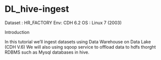 # DL_hive-ingest

Dataset : HR_FACTORY
Env: CDH 6.2
OS : Linux 7 (2003)

Introduction

In this tutorial we’ll ingest datasets using Data Warehouse on Data Lake (CDH V.6)  We will also using sqoop service to offload data to hdfs thorght RDBMS such as Mysql databases in hive.
